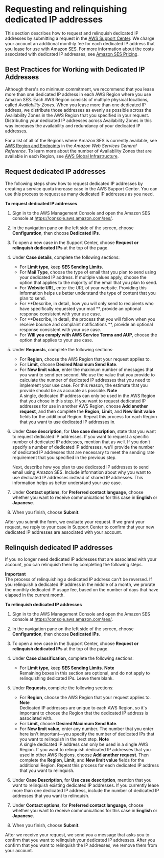 # Requesting and relinquishing dedicated IP addresses<a name="dedicated-ip-case"></a>

This section describes how to request and relinquish dedicated IP addresses by submitting a request in the [AWS Support Center](https://console.aws.amazon.com/support/home#/)\. We charge your account an additional monthly fee for each dedicated IP address that you lease for use with Amazon SES\. For more information about the costs associated with dedicated IP addresses, see [Amazon SES Pricing](https://aws.amazon.com/ses/pricing/#Optional_Services)\.

## Best Practices for Working with Dedicated IP Addresses<a name="dedicated-ip-case-best-practices"></a>

Although there's no minimum commitment, we recommend that you lease more than one dedicated IP address in each AWS Region where you use Amazon SES\. Each AWS Region consists of multiple physical locations, called *Availability Zones*\. When you lease more than one dedicated IP address, we distribute those addresses as evenly as possible across the Availability Zones in the AWS Region that you specified in your request\. Distributing your dedicated IP addresses across Availability Zones in this way increases the availability and redundancy of your dedicated IP addresses\.

For a list of all of the Regions where Amazon SES is currently available, see [AWS Region and Endpoints](https://docs.aws.amazon.com/general/latest/gr/rande.html#ses_region) in the *Amazon Web Services General Reference*\. To learn more about the number of Availability Zones that are available in each Region, see [AWS Global Infrastructure](https://aws.amazon.com/about-aws/global-infrastructure/)\.

## Request dedicated IP addresses<a name="dedicated-ip-case-request"></a>

The following steps show how to request dedicated IP addresses by creating a service quota increase case in the AWS Support Center\. You can use this process to request as many dedicated IP addresses as you need\.

**To request dedicated IP addresses**

1. Sign in to the AWS Management Console and open the Amazon SES console at [https://console\.aws\.amazon\.com/ses/](https://console.aws.amazon.com/ses/)\.

1. In the navigation pane on the left side of the screen, choose **Configuration**, then choose **Dedicated IPs**\.

1. To open a new case in the Support Center, choose **Request or relinquish dedicated IPs** at the top of the page\.

1. Under **Case details**, complete the following sections:
   + For **Limit type**, keep **SES Sending Limits**\.
   + For **Mail Type**, choose the type of email that you plan to send using your dedicated IP address\. If multiple values apply, choose the option that applies to the majority of the email that you plan to send\.
   + For **Website URL**, enter the URL of your website\. Providing this information helps us better understand the type of content that you plan to send\.
   + For **Describe, in detail, how you will only send to recipients who have specifically requested your mail **, provide an optional response consistent with your use case\.
   + For **Describe, in detail, the process that you will follow when you receive bounce and complaint notifications **, provide an optional response consistent with your use case\.
   + For **Will you comply with AWS Service Terms and AUP**, choose the option that applies to your use case\.

1. Under **Requests**, complete the following sections:
   + For **Region**, choose the AWS Region that your request applies to\.
   + For **Limit**, choose **Desired Maximum Send Rate**\.
   + For **New limit value**, enter the maximum number of messages that you want to send per second\. We use the value that you provide to calculate the number of dedicated IP addresses that you need to implement your use case\. For this reason, the estimate that you provide should be as accurate as possible\.
**Note**  
A single, dedicated IP address can only be used in the AWS Region that you chose in this step\. If you want to request dedicated IP addresses for use in another AWS Region, choose **Add another request**, and then complete the **Region**, **Limit**, and **New limit value** fields for the additional Region\. Repeat this process for each Region that you want to use dedicated IP addresses in\.

1. Under **Case description**, for **Use case description**, state that you want to request dedicated IP addresses\. If you want to request a specific number of dedicated IP addresses, mention that as well\. If you don't specify a number of dedicated IP addresses, we'll provide the number of dedicated IP addresses that are necessary to meet the sending rate requirement that you specified in the previous step\.

   Next, describe how you plan to use dedicated IP addresses to send email using Amazon SES\. Include information about why you want to use dedicated IP addresses instead of shared IP addresses\. This information helps us better understand your use case\.

1. Under **Contact options**, for **Preferred contact language**, choose whether you want to receive communications for this case in **English** or **Japanese**\.

1. When you finish, choose **Submit**\.

After you submit the form, we evaluate your request\. If we grant your request, we reply to your case in Support Center to confirm that your new dedicated IP addresses are associated with your account\. 

## Relinquish dedicated IP addresses<a name="dedicated-ip-case-relinquish"></a>

If you no longer need dedicated IP addresses that are associated with your account, you can relinquish them by completing the following steps\.

**Important**  
The process of relinquishing a dedicated IP address can't be reversed\. If you relinquish a dedicated IP address in the middle of a month, we prorate the monthly dedicated IP usage fee, based on the number of days that have elapsed in the current month\.

**To relinquish dedicated IP addresses**

1. Sign in to the AWS Management Console and open the Amazon SES console at [https://console\.aws\.amazon\.com/ses/](https://console.aws.amazon.com/ses/)\.

1. In the navigation pane on the left side of the screen, choose **Configuration**, then choose **Dedicated IPs**\.

1. To open a new case in the Support Center, choose **Request or relinquish dedicated IPs** at the top of the page\.

1. Under **Case classification**, complete the following sections:
   + For **Limit type**, keep **SES Sending Limits**\.
**Note**  
Remaining boxes in this section are optional, and do not apply to relinquishing dedicated IPs\. Leave them blank\.

1. Under **Requests**, complete the following sections:
   + For **Region**, choose the AWS Region that your request applies to\.
**Note**  
Dedicated IP addresses are unique to each AWS Region, so it's important to choose the Region that the dedicated IP address is associated with\.
   + For **Limit**, choose **Desired Maximum Send Rate**\.
   + For **New limit value**, enter any number\. The number that you enter here isn't important—you specify the number of dedicated IPs that you want to relinquish in the next step\.
**Note**  
 A single dedicated IP address can only be used in a single AWS Region\. If you want to relinquish dedicated IP addresses that you used in other AWS Regions, choose **Add another request**\. Then complete the **Region**, **Limit**, and **New limit value** fields for the additional Region\. Repeat this process for each dedicated IP address that you want to relinquish\.

1. Under **Case Description**, for **Use case description**, mention that you want to relinquish existing dedicated IP addresses\. If you currently lease more than one dedicated IP address, include the number of dedicated IP addresses that you want to relinquish\.

1. Under **Contact options**, for **Preferred contact language**, choose whether you want to receive communications for this case in **English** or **Japanese**\.

1. When you finish, choose **Submit**\.

After we receive your request, we send you a message that asks you to confirm that you want to relinquish your dedicated IP addresses\. After you confirm that you want to relinquish the IP addresses, we remove them from your account\.